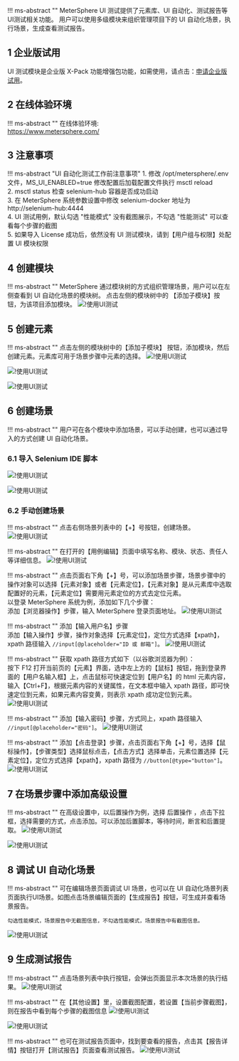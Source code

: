 !!! ms-abstract ""
    MeterSphere UI 测试提供了元素库、UI 自动化、测试报告等UI测试相关功能。 用户可以使用多级模块来组织管理项目下的 UI 自动化场景，执行场景，生成查看测试报告。

## 1 企业版试用
UI 测试模块是企业版 X-Pack 功能增强包功能，如需使用，请点击：[申请企业版试用](https://jinshuju.net/f/CzzAOe)。

## 2 在线体验环境
!!! ms-abstract ""
    在线体验环境:<br>
    https://www.metersphere.com/

## 3 注意事项
!!! ms-abstract "UI 自动化测试工作前注意事项"
    1. 修改 /opt/metersphere/.env 文件，MS_UI_ENABLED=true 修改配置后加载配置文件执行 msctl reload<br>
    2. msctl status 检查 selenium-hub 容器是否成功启动<br>
    3. 在 MeterSphere 系统参数设置中修改 selenium-docker 地址为 http://selenium-hub:4444<br>
    4. UI 测试用例，默认勾选 "性能模式" 没有截图展示，不勾选 "性能测试" 可以查看每个步骤的截图 <br>
    5. 如果导入 License 成功后，依然没有 UI 测试模块，请到【用户组与权限】处配置 UI 模块权限

## 4 创建模块
!!! ms-abstract ""
    MeterSphere 通过模块树的方式组织管理场景，用户可以在左侧查看到 UI 自动化场景的模块树。 点击左侧的模块树中的 【添加子模块】按钮，为该项目添加模块。
![!使用UI测试](../img/quick_start/ui_test/使用UI测试1.png)

## 5 创建元素
!!! ms-abstract ""
    点击左侧的模块树中的【添加子模块】 按钮，添加模块，然后创建元素。元素库可用于场景步骤中元素的选择。
![!使用UI测试](../img/quick_start/ui_test/使用UI测试2.png)

![!使用UI测试](../img/quick_start/ui_test/使用UI测试3.png)

![!使用UI测试](../img/quick_start/ui_test/使用UI测试4.png)

## 6 创建场景
!!! ms-abstract ""
    用户可在各个模块中添加场景，可以手动创建，也可以通过导入的方式创建 UI 自动化场景。

### 6.1 导入 Selenium IDE 脚本
![!使用UI测试](../img/quick_start/ui_test/使用UI测试5.png)

![!使用UI测试](../img/quick_start/ui_test/使用UI测试6.png)

### 6.2 手动创建场景
!!! ms-abstract ""
    点击右侧场景列表中的【+】号按钮，创建场景。
![!使用UI测试](../img/quick_start/ui_test/使用UI测试7.png)

!!! ms-abstract ""
    在打开的【用例编辑】页面中填写名称、模块、状态、责任人等详细信息。
![!使用UI测试](../img/quick_start/ui_test/使用UI测试8.png)

!!! ms-abstract ""
    点击页面右下角【+】号，可以添加场景步骤，场景步骤中的操作对象可以选择【元素对象】或者【元素定位】，【元素对象】是从元素库中选取配置好的元素，【元素定位】需要用元素定位的方式去定位元素。<br>
    以登录 MeterSphere 系统为例，添加如下几个步骤：<br>
    添加【浏览器操作】步骤，输入 MeterSphere 登录页面地址。
![!使用UI测试](../img/quick_start/ui_test/使用UI测试9.png)

!!! ms-abstract ""
    添加【输入用户名】步骤 <br>
    添加【输入操作】步骤，操作对象选择【元素定位】，定位方式选择【xpath】，xpath 路径输入 `//input[@placeholder="ID 或 邮箱"]`。
![!使用UI测试](../img/quick_start/ui_test/使用UI测试10.png)

!!! ms-abstract ""
    获取 xpath 路径方式如下（以谷歌浏览器为例）：<br>
    按下 F12 打开当前页的【元素】界面，选中左上方的【鼠标】按钮，拖到登录界面的【用户名输入框】上，点击鼠标可快速定位到【用户名】的 html 元素内容，输入【Ctrl+F】，根据元素内容的关键属性，在文本框中输入 xpath 路径，即可快速定位到元素，如果元素内容变黄，则表示 xpath 成功定位到元素。
![!使用UI测试](../img/quick_start/ui_test/使用UI测试11.png)

!!! ms-abstract ""
    添加【输入密码】步骤，方式同上，xpath 路径输入 `//input[@placeholder="密码"]`。
![!使用UI测试](../img/quick_start/ui_test/使用UI测试12.png)

!!! ms-abstract ""
    添加【点击登录】步骤，点击页面右下角【+】号，选择【鼠标操作】，【步骤类型】选择鼠标点击，【点击方式】选择单击，元素位置选择【元素定位】，定位方式选择【xpath】，xpath 路径为 `//button[@type="button"]`。
![!使用UI测试](../img/quick_start/ui_test/使用UI测试13.png)

## 7 在场景步骤中添加高级设置
!!! ms-abstract ""
    在高级设置中，以后置操作为例，选择 后置操作 ，点击下拉框，选择需要的方式，点击添加。可以添加后置脚本，等待时间，断言和后置提取。
![!使用UI测试](../img/quick_start/ui_test/使用UI测试14.png)

![!使用UI测试](../img/quick_start/ui_test/使用UI测试15.png)

## 8 调试 UI 自动化场景
!!! ms-abstract ""
    可在编辑场景页面调试 UI 场景，也可以在 UI 自动化场景列表页面执行UI场景。如图点击场景编辑页面的【生成报告】按钮，可生成并查看场景报告。

    勾选性能模式，场景报告中无截图信息，不勾选性能模式，场景报告中有截图信息。 
![!使用UI测试](../img/quick_start/ui_test/使用UI测试16.png)

## 9 生成测试报告
!!! ms-abstract ""
    点击场景列表中执行按钮，会弹出页面显示本次场景的执行结果。
![!使用UI测试](../img/quick_start/ui_test/使用UI测试17.png)

!!! ms-abstract ""
    在【其他设置】里，设置截图配置，若设置【当前步骤截图】，则在报告中看到每个步骤的截图信息
![!使用UI测试](../img/quick_start/ui_test/使用UI测试18.png)

![!使用UI测试](../img/quick_start/ui_test/使用UI测试20.png)

!!! ms-abstract ""
    也可在测试报告页面中，找到要查看的报告，点击其【报告详情】按钮打开【测试报告】页面查看测试报告。
![!使用UI测试](../img/quick_start/ui_test/使用UI测试19.png)
